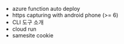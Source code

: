 - azure function auto deploy
- https capturing with android phone (>= 6)
- CLI 도구 소개
- cloud run
- samesite cookie